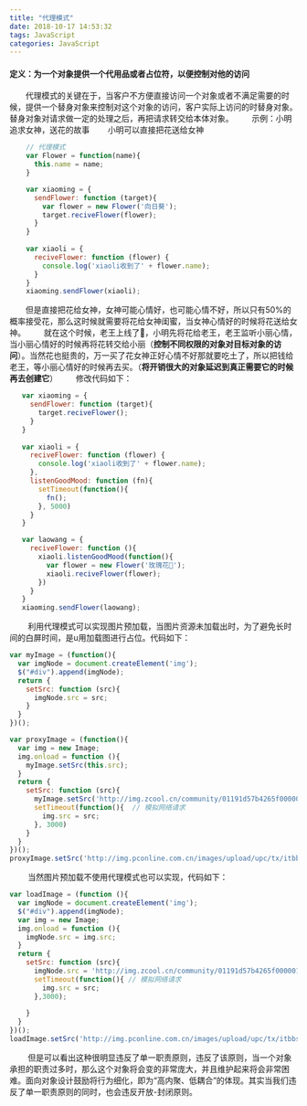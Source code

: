 ```yaml
---
title: "代理模式"
date: 2018-10-17 14:53:32
tags: JavaScript
categories: JavaScript
---
```

#### 定义：为一个对象提供一个代用品或者占位符，以便控制对他的访问
&emsp;&emsp;代理模式的关键在于，当客户不方便直接访问一个对象或者不满足需要的时候，提供一个替身对象来控制对这个对象的访问，客户实际上访问的时替身对象。替身对象对请求做一定的处理之后，再把请求转交给本体对象。
&emsp;&emsp;示例：小明追求女神，送花的故事
&emsp;&emsp;小明可以直接把花送给女神
<!-- more -->
```js
    // 代理模式
    var Flower = function(name){
      this.name = name;
    }

    var xiaoming = {
      sendFlower: function (target){
        var flower = new Flower('向日葵');
        target.reciveFlower(flower);
      }
    }
    
    var xiaoli = {
      reciveFlower: function (flower) {
        console.log('xiaoli收到了' + flower.name);
      }
    }
    xiaoming.sendFlower(xiaoli);
```
  &emsp;&emsp;但是直接把花给女神，女神可能心情好，也可能心情不好，所以只有50%的概率接受花，那么这时候就需要将花给女神闺蜜，当女神心情好的时候将花送给女神。
 &emsp;&emsp;就在这个时候，老王上线了👻，小明先将花给老王，老王监听小丽心情，当小丽心情好的时候再将花转交给小丽（**控制不同权限的对象对目标对象的访问**）。当然花也挺贵的，万一买了花女神正好心情不好那就要吃土了，所以把钱给老王，等小丽心情好的时候再去买。（**将开销很大的对象延迟到真正需要它的时候再去创建它**）
 &emsp;&emsp;修改代码如下：
 ```js
    var xiaoming = {
      sendFlower: function (target){
        target.reciveFlower();
      }
    }
  
    var xiaoli = {
      reciveFlower: function (flower) {
        console.log('xiaoli收到了' + flower.name);
      },
      listenGoodMood: function (fn){
        setTimeout(function(){
          fn();
        }, 5000)
      }
    }

    var laowang = {
      reciveFlower: function (){
        xiaoli.listenGoodMood(function(){
          var flower = new Flower('玫瑰花🌹');
          xiaoli.reciveFlower(flower);
        })
      }
    }
    xiaoming.sendFlower(laowang);
 ```
&emsp;&emsp; 利用代理模式可以实现图片预加载，当图片资源未加载出时，为了避免长时间的白屏时间，是u用加载图进行占位。代码如下：
```js
var myImage = (function(){
  var imgNode = document.createElement('img');
  $("#div").append(imgNode);
  return {
    setSrc: function (src){
      imgNode.src = src;
    }
  }
})();

var proxyImage = (function(){
  var img = new Image;
  img.onload = function (){
    myImage.setSrc(this.src);
  }
  return {
    setSrc: function (src){
      myImage.setSrc('http://img.zcool.cn/community/01191d57b4265f0000018c1b95706d.gif');	// 这应该为本地loading动图
      setTimeout(function(){  // 模拟网络请求
        img.src = src;
      }, 3000)
    }
  }
})();
proxyImage.setSrc('http://img.pconline.com.cn/images/upload/upc/tx/itbbs/1309/25/c29/26303615_1380079893379_500x500.jpg');
```
&emsp;&emsp; 当然图片预加载不使用代理模式也可以实现，代码如下：
```js
var loadImage = (function (){
  var imgNode = document.createElement('img');
  $("#div").append(imgNode);
  var img = new Image;
  img.onload = function (){
    imgNode.src = img.src;
  }
  return {
    setSrc: function (src){
      imgNode.src = 'http://img.zcool.cn/community/01191d57b4265f0000018c1b95706d.gif';
      setTimeout(function(){ // 模拟网络请求
        img.src = src;
      },3000);
      
    }
  }
})();
loadImage.setSrc('http://img.pconline.com.cn/images/upload/upc/tx/itbbs/1309/25/c29/26303615_1380079893379_500x500.jpg');
```
&emsp;&emsp; 但是可以看出这种很明显违反了单一职责原则，违反了该原则，当一个对象承担的职责过多时，那么这个对象将会变的非常庞大，并且维护起来将会非常困难。面向对象设计鼓励将行为细化，即为“高内聚、低耦合”的体现。其实当我们违反了单一职责原则的同时，也会违反开放-封闭原则。